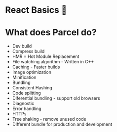 # React Basics 🚀

# What does Parcel do?

- Dev build
- Compress build
- HMR = Hot Module Replacement
- File watching algorithm - Written in C++
- Caching - Faster builds
- Image optimization
- Minification
- Bundling
- Consistent Hashing
- Code splitting
- Diferential bundling - support old browsers
- Diagnostic
- Error handling
- HTTPs
- Tree shaking - remove unused code
- Different bundle for production and development

